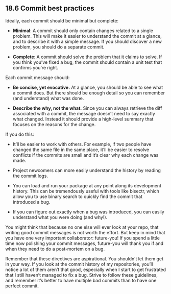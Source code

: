 ## 18.6 Commit best practices
Ideally, each commit should be minimal but complete:

* **Minimal**: A commit should only contain changes related to a single problem. This will make it easier to understand the commit at a glance, and to describe it with a simple message. If you should discover a new problem, you should do a separate commit.

* **Complete**: A commit should solve the problem that it claims to solve. If you think you’ve fixed a bug, the commit should contain a unit test that confirms you’re right.

Each commit message should:

* **Be concise, yet evocative.** At a glance, you should be able to see what a commit does. But there should be enough detail so you can remember (and understand) what was done.

* **Describe the why, not the what.** Since you can always retrieve the diff associated with a commit, the message doesn’t need to say exactly what changed. Instead it should provide a high-level summary that focuses on the reasons for the change.

If you do this:

* It’ll be easier to work with others. For example, if two people have changed the same file in the same place, it’ll be easier to resolve conflicts if the commits are small and it’s clear why each change was made.

* Project newcomers can more easily understand the history by reading the commit logs.

* You can load and run your package at any point along its development history. This can be tremendously useful with tools like bisectr, which allow you to use binary search to quickly find the commit that introduced a bug.

* If you can figure out exactly when a bug was introduced, you can easily understand what you were doing (and why!).

You might think that because no one else will ever look at your repo, that writing good commit messages is not worth the effort. But keep in mind that you have one very important collaborator: future-you! If you spend a little time now polishing your commit messages, future-you will thank you if and when they need to do a post-mortem on a bug.

Remember that these directives are aspirational. You shouldn’t let them get in your way. If you look at the commit history of my repositories, you’ll notice a lot of them aren’t that good, especially when I start to get frustrated that I still haven’t managed to fix a bug. Strive to follow these guidelines, and remember it’s better to have multiple bad commits than to have one perfect commit.